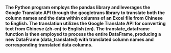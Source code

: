 **The Python program employs the pandas library and leverages the Google Translate API through the googletrans library to translate both the column names and the data within columns of an Excel file from Chinese to English. The translation utilizes the Google Translate API for converting text from Chinese (zh-cn) to English (en). The translate_dataframe function is then employed to process the entire DataFrame, producing a new DataFrame (data_translated) with translated column names and corresponding translated data columns.**
